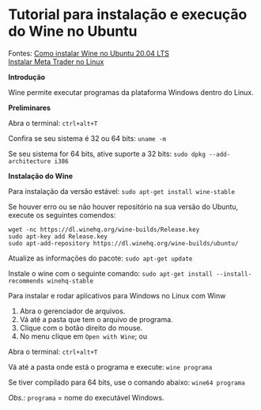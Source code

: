 # Tutorial para instalação e execução do Wine no Ubuntu

Fontes:
[Como instalar Wine no Ubuntu 20.04 LTS](https://www.edivaldobrito.com.br/wine-no-ubuntu-1804-lts/)  
[Instalar Meta Trader no Linux](https://www.mql5.com/pt/articles/625?utm_source=www.metatrader5.com&utm_campaign=download.mt5.linux)

**Introdução**

Wine permite executar programas da plataforma Windows dentro do Linux.

**Preliminares**

Abra o terminal:
`ctrl+alt+T`

Confira se seu sistema é 32 ou 64 bits:
`uname -m`

Se seu sistema for 64 bits, ative suporte a 32 bits:
`sudo dpkg --add-architecture i386`

**Instalação do Wine**

Para instalação da versão estável:
`sudo apt-get install wine-stable`

Se houver erro ou se não houver repositório na sua versão do Ubuntu, execute os seguintes comendos:
```
wget -nc https://dl.winehq.org/wine-builds/Release.key
sudo apt-key add Release.key
sudo apt-add-repository https://dl.winehq.org/wine-builds/ubuntu/
```
Atualize as informações do pacote:
`sudo apt-get update`

Instale o wine com o seguinte comando:
`sudo apt-get install --install-recommends winehq-stable`

Para instalar e rodar aplicativos para Windows no Linux com Winw
1. Abra o gerenciador de arquivos.
2. Vá até a pasta que tem o arquivo de programa.
3. Clique com o botão direito do mouse.
4. No menu clique em `Open with Wine`; ou 

Abra o terminal:
`ctrl+alt+T`

Vá até a pasta onde está o programa e execute:
`wine programa`

Se tiver compilado para 64 bits, use o comando abaixo:
`wine64 programa`

*Obs.:* `programa` =  nome do executável Windows.



